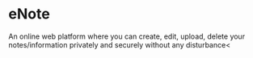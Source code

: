# eNote
An online web platform where you can create, edit, upload, delete your notes/information privately and securely without any disturbance&lt;
